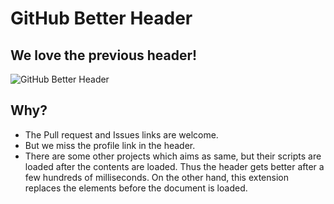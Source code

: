 # GitHub Better Header
## We love the previous header!
![GitHub Better Header](https://raw.githubusercontent.com/wiki/itchyny/github-better-header/image.png)

## Why?
- The Pull request and Issues links are welcome.
- But we miss the profile link in the header.
- There are some other projects which aims as same, but their scripts are loaded after the contents are loaded. Thus the header gets better after a few hundreds of milliseconds. On the other hand, this extension replaces the elements before the document is loaded.
